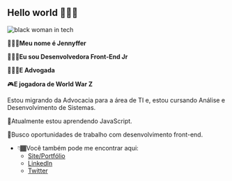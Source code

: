 ## Hello world 🙆🏾‍♀️

![black woman in tech](https://i.imgur.com/8S4zjdN.jpg)

🙅🏾‍♀️**Meu nome é Jennyffer** 

👩🏾‍💻**Eu sou Desenvolvedora Front-End Jr**

👩🏾‍⚖️**E Advogada**

🎮**E jogadora de World War Z**

Estou migrando da Advocacia para a área de TI e, estou cursando Análise e Desenvolvimento de Sistemas.

🌱Atualmente estou aprendendo JavaScript.

👯Busco oportunidades de trabalho com desenvolvimento front-end.

 - 👇🏾Você também pode me encontrar aqui:
	 - [Site/Portfólio](https://jennyffermorais.github.io)
	 - [LinkedIn](https://www.linkedin.com/in/jennyfferndemorais/)
	 - [Twitter](https://twitter.com/Jennyffernm)

